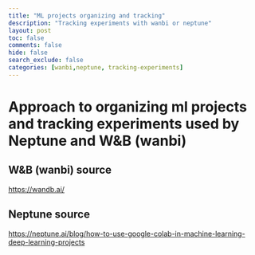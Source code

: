 ```yaml
---
title: "ML projects organizing and tracking"
description: "Tracking experiments with wanbi or neptune"
layout: post
toc: false
comments: false
hide: false
search_exclude: false
categories: [wanbi,neptune, tracking-experiments]
---
```


# Approach to organizing ml projects and tracking experiments used by  Neptune and W&B (wanbi) 

## W&B (wanbi) source 
https://wandb.ai/

## Neptune source
https://neptune.ai/blog/how-to-use-google-colab-in-machine-learning-deep-learning-projects